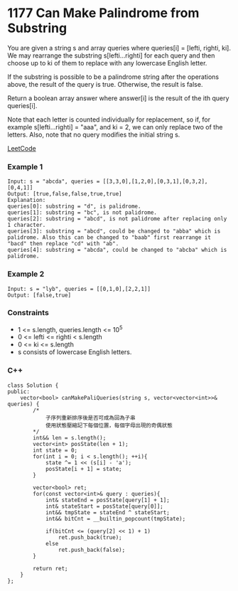 # 1177 Can Make Palindrome from Substring

You are given a string s and array queries where queries[i] = [lefti, righti, ki]. We may rearrange the substring s[lefti...righti] for each query and then choose up to ki of them to replace with any lowercase English letter.

If the substring is possible to be a palindrome string after the operations above, the result of the query is true. Otherwise, the result is false.

Return a boolean array answer where answer[i] is the result of the ith query queries[i].

Note that each letter is counted individually for replacement, so if, for example s[lefti...righti] = "aaa", and ki = 2, we can only replace two of the letters. Also, note that no query modifies the initial string s.
 
[LeetCode](https://leetcode.cn/problems/can-make-palindrome-from-substring/)

### Example 1

```
Input: s = "abcda", queries = [[3,3,0],[1,2,0],[0,3,1],[0,3,2],[0,4,1]]
Output: [true,false,false,true,true]
Explanation:
queries[0]: substring = "d", is palidrome.
queries[1]: substring = "bc", is not palidrome.
queries[2]: substring = "abcd", is not palidrome after replacing only 1 character.
queries[3]: substring = "abcd", could be changed to "abba" which is palidrome. Also this can be changed to "baab" first rearrange it "bacd" then replace "cd" with "ab".
queries[4]: substring = "abcda", could be changed to "abcba" which is palidrome.
```

### Example 2

```
Input: s = "lyb", queries = [[0,1,0],[2,2,1]]
Output: [false,true]
```

### Constraints

* 1 <= s.length, queries.length <= 10<sup>5</sup>
* 0 <= lefti <= righti < s.length
* 0 <= ki <= s.length
* s consists of lowercase English letters.


### C++ 

```
class Solution {
public:
    vector<bool> canMakePaliQueries(string s, vector<vector<int>>& queries) {
        /*
            子序列重新排序後是否可成為回為子串
            使用狀態壓縮記下每個位置，每個字母出現的奇偶狀態
        */
        int&& len = s.length();
        vector<int> posState(len + 1);
        int state = 0;
        for(int i = 0; i < s.length(); ++i){
            state ^= 1 << (s[i] - 'a');
            posState[i + 1] = state;
        }

        vector<bool> ret;
        for(const vector<int>& query : queries){
            int& stateEnd = posState[query[1] + 1];
            int& stateStart = posState[query[0]];
            int&& tmpState = stateEnd ^ stateStart;
            int&& bitCnt = __builtin_popcount(tmpState); 
            
            if(bitCnt <= (query[2] << 1) + 1)
                ret.push_back(true);
            else
                ret.push_back(false);
        }

        return ret;
    }
};
```